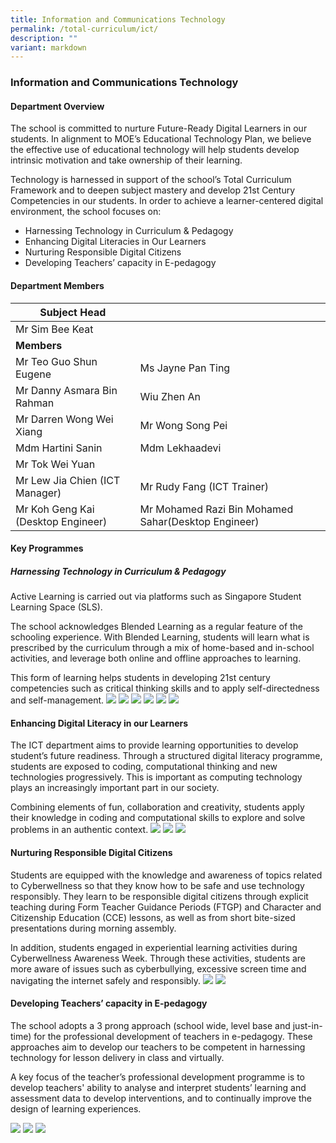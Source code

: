 ```yaml
---
title: Information and Communications Technology
permalink: /total-curriculum/ict/
description: ""
variant: markdown
---
```

### Information and Communications Technology

#### Department Overview

The school is committed to nurture Future-Ready Digital Learners in our students. In alignment to MOE’s Educational Technology Plan, we believe the effective use of educational technology will help students develop intrinsic motivation and take ownership of their learning.

Technology is harnessed in support of the school’s Total Curriculum Framework and to deepen subject mastery and develop 21st Century Competencies in our students. In order to achieve a learner-centered digital environment, the school focuses on:

*   Harnessing Technology in Curriculum &amp; Pedagogy
*   Enhancing Digital Literacies in Our Learners
*   Nurturing Responsible Digital Citizens
*  Developing Teachers’ capacity in E-pedagogy


#### Department Members

| **Subject Head**||
| -------- | -------- | 
|Mr Sim Bee Keat||
|**Members**||
|Mr Teo Guo Shun Eugene|Ms Jayne Pan Ting|
|Mr Danny Asmara Bin Rahman|Wiu Zhen An|
|Mr Darren Wong Wei Xiang|Mr Wong Song Pei|
|Mdm Hartini Sanin|Mdm Lekhaadevi|
|Mr Tok Wei Yuan||
|Mr Lew Jia Chien (ICT Manager)|Mr Rudy Fang (ICT Trainer)|
|Mr Koh Geng Kai (Desktop Engineer)|Mr Mohamed Razi Bin Mohamed Sahar(Desktop Engineer)|




#### Key Programmes
##### Harnessing Technology in Curriculum &amp; Pedagogy
Active Learning is carried out via platforms such as Singapore Student Learning Space (SLS).

The school acknowledges Blended Learning as a regular feature of the schooling experience. With Blended Learning, students will learn what is prescribed by the curriculum through a mix of home-based and in-school activities, and leverage both online and offline approaches to learning.

This form of learning helps students in developing 21st century competencies such as critical thinking skills and to apply self-directedness and self-management.
![](/images/ICT/DSC07550.jpg)
![](/images/ICT/DSC07562.jpg)
![](/images/ICT/DSC07534.jpg)
![](/images/ICT/DSC06227.jpg)
![](/images/ICT/DSC01786.jpg)
![](/images/ICT/DSC01676.jpg)

#### Enhancing Digital Literacy in our Learners
The ICT department aims to provide learning opportunities to develop student’s future readiness. Through a structured digital literacy programme, students are exposed to coding, computational thinking and new technologies progressively. This is important as computing technology plays an increasingly important part in our society.

Combining elements of fun, collaboration and creativity, students apply their knowledge in coding and computational skills to explore and solve problems in an authentic context.
![](/images/ICT/DSC09453.jpg)
![](/images/ICT/DSC06722.jpg)
![](/images/ICT/DSC06682.jpg)

#### Nurturing Responsible Digital Citizens
Students are equipped with the knowledge and awareness of topics related to Cyberwellness so that they know how to be safe and use technology responsibly. They learn to be responsible digital citizens through explicit teaching during Form Teacher Guidance Periods (FTGP) and Character and Citizenship Education (CCE) lessons, as well as from short bite-sized presentations during morning assembly.

In addition, students engaged in experiential learning activities during Cyberwellness Awareness Week. Through these activities, students are more aware of issues such as cyberbullying, excessive screen time and navigating the internet safely and responsibly.
![](/images/2025/DSC08421.jpg)
![](/images/2025/DSC08416.jpg)

#### Developing Teachers’ capacity in E-pedagogy

The school adopts a 3 prong approach (school wide, level base and just-in-time) for the professional development of teachers in e-pedagogy. These approaches aim to develop our teachers to be competent in harnessing technology for lesson delivery in class and virtually.

A key focus of the teacher’s professional development programme is to develop teachers' ability to analyse and interpret students’ learning and assessment data to develop interventions, and to continually improve the design of learning experiences.

![](/images/ICT/DSC06543.jpg)
![](/images/ICT/DSC06509.jpg)
![](/images/ICT/DSC06497.jpg)
